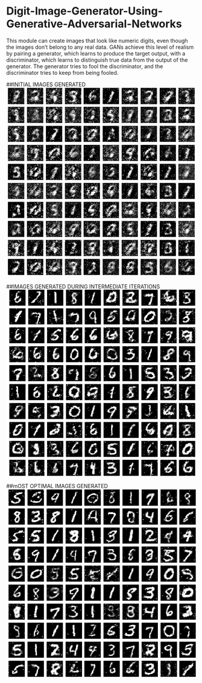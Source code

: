# Digit-Image-Generator-Using-Generative-Adversarial-Networks
This module can create images
that look like numeric digits, even though the images don’t belong to any real data. GANs achieve this level of realism by
pairing a generator, which learns to produce the target output, with a discriminator, which learns to distinguish true data from
the output of the generator. The generator tries to fool the discriminator, and the discriminator tries to keep from being fooled.

##INITIAL IMAGES GENERATED
![alt.text](assets/Begining.jpg)

##IMAGES GENERATED DURING INTERMEDIATE ITERATIONS
![alt.text](assets/Intermediate.jpg)

##mOST OPTIMAL IMAGES GENERATED
![alt.text](assets/Optimal.jpg)
